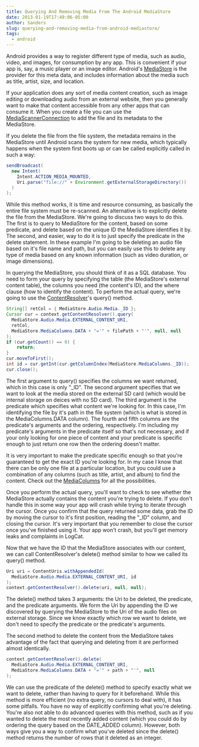 ```yaml
---
title: Querying And Removing Media From The Android MediaStore
date: 2013-01-19T17:49:06-05:00
author: Sanders
slug: querying-and-removing-media-from-android-mediastore/
tags:
  - android
---
```

Android provides a way to register different type of media, such as audio, video, and images, for consumption by any app. This is convenient if your app is, say, a music player or an image editor. Android's <a href="http://developer.android.com/reference/android/provider/MediaStore.html" target="_blank">MediaStore</a> is the provider for this meta data, and includes information about the media such as title, artist, size, and location.

If your application does any sort of media content creation, such as image editing or downloading audio from an external website, then you generally want to make that content accessible from any other apps that can consume it. When you create a file you can use the <a href="http://developer.android.com/reference/android/media/MediaScannerConnection.html" target="_blank">MediaScannerConnection</a> to add the file and its metadata to the MediaStore.

If you delete the file from the file system, the metadata remains in the MediaStore until Android scans the system for new media, which typically happens when the system first boots up or can be called explicitly called in such a way:

```java
sendBroadcast(
  new Intent(
    Intent.ACTION_MEDIA_MOUNTED,
    Uri.parse("file://" + Environment.getExternalStorageDirectory())
  )
);
```

While this method works, it is time and resource consuming, as basically the entire file system must be re-scanned. An alternative is to explicitly delete the file from the MediaStore. We're going to discuss two ways to do this. The first is to query to MediaStore for the content, based on some predicate, and delete based on the unique ID the MediaStore identifies it by. The second, and easier, way to do it is to just specify the predicate in the delete statement. In these example I'm going to be deleting an audio file based on it's file name and path, but you can easily use this to delete any type of media based on any known information (such as video duration, or image dimensions).

In querying the MediaStore, you should think of it as a SQL database. You need to form your query by specifying the table (the MediaStore's external content table), the columns you need (the content's ID), and the where clause (how to identify the content). To perform the actual query, we're going to use the <a href="http://developer.android.com/reference/android/content/ContentResolver.html" target="_blank">ContentResolver</a>'s query() method.

```java
String[] retCol = { MediaStore.Audio.Media._ID };
Cursor cur = context.getContentResolver().query(
  MediaStore.Audio.Media.EXTERNAL_CONTENT_URI,
  retCol,
  MediaStore.MediaColumns.DATA + "='" + filePath + "'", null, null
);
if (cur.getCount() == 0) {
    return;
}
cur.moveToFirst();
int id = cur.getInt(cur.getColumnIndex(MediaStore.MediaColumns._ID));
cur.close();
```

The first argument to query() specifies the columns we want returned, which in this case is only "_ID". The second argument specifies that we want to look at the media stored on the external SD card (which would be internal storage on deices with no SD card). The third argument is the predicate which specifies what content we're looking for. In this case, I'm identifying the file by it's path in the file system (which is what is stored in the MediaColumns.DATA column). The fourth and fifth columns are the predicate's arguments and the ordering, respectively. I'm including my predicate's arguments in the predicate itself so that's not necessary, and if your only looking for one piece of content and your predicate is specific enough to just return one row then the ordering doesn't matter.

It is very important to make the predicate specific enough so that you're guaranteed to get the exact ID you're looking for. In my case I know that there can be only one file at a particular location, but you could use a combination of any columns (such as title, artist, and album) to find the content. Check out the <a href="http://developer.android.com/reference/android/provider/MediaStore.MediaColumns.html" target="_blank">MediaColumns</a> for all the possibilities.

Once you perform the actual query, you'll want to check to see whether the MediaStore actually contains the content you're trying to delete. If you don't handle this in some way your app will crash while trying to iterate through the cursor. Once you confirm that the query returned some data, grab the ID by moving the cursor to it's first position, reading the "_ID" column, and closing the cursor. It's very important that you remember to close the cursor once you've finished using it. Your app won't crash, but you'll get memory leaks and complaints in LogCat.

Now that we have the ID that the MediaStore associates with our content, we can call ContentResolver's delete() method similar to how we called its query() method.

```java
Uri uri = ContentUris.withAppendedId(
  MediaStore.Audio.Media.EXTERNAL_CONTENT_URI, id
);
context.getContentResolver().delete(uri, null, null);
```

The delete() method takes 3 arguments: the Uri to be deleted, the predicate, and the predicate arguments. We form the Uri by appending the ID we discovered by querying the MediaStore to the Uri of the audio files on external storage. Since we know exactly which row we want to delete, we don't need to specify the predicate or the predicate's arguments.

The second method to delete the content from the MediaStore takes advantage of the fact that querying and deleting from it are performed almost identically.

```java
context.getContentResolver().delete(
  MediaStore.Audio.Media.EXTERNAL_CONTENT_URI,
  MediaStore.MediaColumns.DATA + "='" + path + "'", null
);
```

We can use the predicate of the delete() method to specify exactly what we want to delete, rather than having to query for it beforehand. While this method is more efficient (no extra query, no cursors to deal with), it has some pitfalls. You have no way of explicitly confirming what you're deleting. You're also not able to do advanced queries with this method, such as if you wanted to delete the most recently added content (which you could do by ordering the query based on the DATE_ADDED column). However, both ways give you a way to confirm what you've deleted since the delete() method returns the number of rows that it deleted as an integer.

